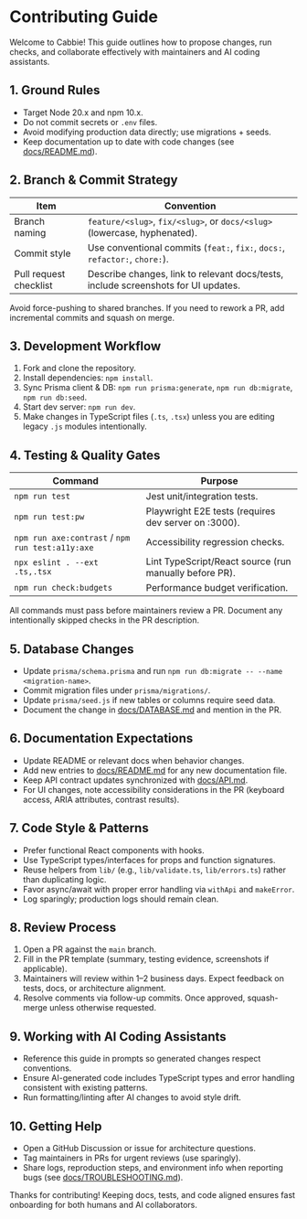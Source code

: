 # Contributing Guide

Welcome to Cabbie! This guide outlines how to propose changes, run checks, and collaborate effectively with maintainers and AI coding assistants.

## 1. Ground Rules

- Target Node 20.x and npm 10.x.
- Do not commit secrets or `.env` files.
- Avoid modifying production data directly; use migrations + seeds.
- Keep documentation up to date with code changes (see [docs/README.md](docs/README.md)).

## 2. Branch & Commit Strategy

| Item | Convention |
| --- | --- |
| Branch naming | `feature/<slug>`, `fix/<slug>`, or `docs/<slug>` (lowercase, hyphenated). |
| Commit style | Use conventional commits (`feat:`, `fix:`, `docs:`, `refactor:`, `chore:`). |
| Pull request checklist | Describe changes, link to relevant docs/tests, include screenshots for UI updates. |

Avoid force-pushing to shared branches. If you need to rework a PR, add incremental commits and squash on merge.

## 3. Development Workflow

1. Fork and clone the repository.
2. Install dependencies: `npm install`.
3. Sync Prisma client & DB: `npm run prisma:generate`, `npm run db:migrate`, `npm run db:seed`.
4. Start dev server: `npm run dev`.
5. Make changes in TypeScript files (`.ts`, `.tsx`) unless you are editing legacy `.js` modules intentionally.

## 4. Testing & Quality Gates

| Command | Purpose |
| --- | --- |
| `npm run test` | Jest unit/integration tests. |
| `npm run test:pw` | Playwright E2E tests (requires dev server on :3000). |
| `npm run axe:contrast` / `npm run test:a11y:axe` | Accessibility regression checks. |
| `npx eslint . --ext .ts,.tsx` | Lint TypeScript/React source (run manually before PR). |
| `npm run check:budgets` | Performance budget verification. |

All commands must pass before maintainers review a PR. Document any intentionally skipped checks in the PR description.

## 5. Database Changes

- Update `prisma/schema.prisma` and run `npm run db:migrate -- --name <migration-name>`.
- Commit migration files under `prisma/migrations/`.
- Update `prisma/seed.js` if new tables or columns require seed data.
- Document the change in [docs/DATABASE.md](docs/DATABASE.md) and mention in the PR.

## 6. Documentation Expectations

- Update README or relevant docs when behavior changes.
- Add new entries to [docs/README.md](docs/README.md) for any new documentation file.
- Keep API contract updates synchronized with [docs/API.md](docs/API.md).
- For UI changes, note accessibility considerations in the PR (keyboard access, ARIA attributes, contrast results).

## 7. Code Style & Patterns

- Prefer functional React components with hooks.
- Use TypeScript types/interfaces for props and function signatures.
- Reuse helpers from `lib/` (e.g., `lib/validate.ts`, `lib/errors.ts`) rather than duplicating logic.
- Favor async/await with proper error handling via `withApi` and `makeError`.
- Log sparingly; production logs should remain clean.

## 8. Review Process

1. Open a PR against the `main` branch.
2. Fill in the PR template (summary, testing evidence, screenshots if applicable).
3. Maintainers will review within 1–2 business days. Expect feedback on tests, docs, or architecture alignment.
4. Resolve comments via follow-up commits. Once approved, squash-merge unless otherwise requested.

## 9. Working with AI Coding Assistants

- Reference this guide in prompts so generated changes respect conventions.
- Ensure AI-generated code includes TypeScript types and error handling consistent with existing patterns.
- Run formatting/linting after AI changes to avoid style drift.

## 10. Getting Help

- Open a GitHub Discussion or issue for architecture questions.
- Tag maintainers in PRs for urgent reviews (use sparingly).
- Share logs, reproduction steps, and environment info when reporting bugs (see [docs/TROUBLESHOOTING.md](docs/TROUBLESHOOTING.md)).

Thanks for contributing! Keeping docs, tests, and code aligned ensures fast onboarding for both humans and AI collaborators.
